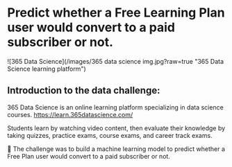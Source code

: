 # Predict whether a Free Learning Plan user would convert to a paid subscriber or not.

![365 Data Science](/images/365 data science img.jpg?raw=true "365 Data Science learning platform")

## Introduction to the data challenge:

365 Data Science is an online learning platform specializing in data science courses.
https://learn.365datascience.com/

Students learn by watching video content, then evaluate their knowledge by taking quizzes, practice exams, course exams, and career track exams.

🎯 The challenge was to build a machine learning model to predict whether a Free Plan user would convert to a paid subscriber or not.


